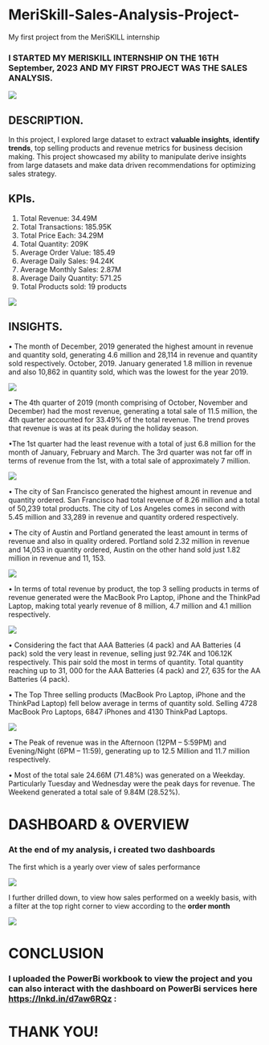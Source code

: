 # MeriSkill-Sales-Analysis-Project-
My first project from the MeriSKILL internship 

### I STARTED MY MERISKILL INTERNSHIP ON THE 16TH September, 2023 AND MY FIRST PROJECT WAS THE SALES ANALYSIS.
![](MeriSkill_Logo.jpg)

## DESCRIPTION.
In this project, I explored large dataset to extract **valuable insights**, **identify trends**, top selling products and revenue metrics for business decision making. This project showcased my ability to manipulate derive insights from large datasets and make data driven recommendations for optimizing sales strategy. 

## KPIs. 
1. Total Revenue: 34.49M
2. Total Transactions: 185.95K
3. Total Price Each: 34.29M
4. Total Quantity: 209K
5. Average Order Value: 185.49
6. Average Daily Sales: 94.24K
7. Average Monthly Sales: 2.87M
8. Average Daily Quantity: 571.25
9.  Total Products sold: 19 products
    
![](KPIs.jpg)

## INSIGHTS.
•	The month of December, 2019 generated the highest amount in revenue and quantity sold, generating 4.6 million and 28,114 in revenue and quantity sold respectively. October, 2019. January generated 1.8 million in revenue and also 10,862 in quantity sold, which was the lowest for the year 2019.

![](Revenue_&_Quantity_by_Month.jpg)

•	The 4th quarter of 2019 (month comprising of October, November and December) had the most revenue, generating a total sale of 11.5 million, the 4th quarter accounted for 33.49% of the total revenue.  The trend proves that revenue is was at its peak during the holiday season. 

 •The 1st quarter had the least revenue with a total of just 6.8 million for the month of January, February and March. The 3rd quarter was not far off in terms of revenue from the         1st, with a total sale of approximately 7 million. 
  
![](Total_Revenue_by_Quater.jpg)

•	The city of San Francisco generated the highest amount in revenue and quantity ordered. San Francisco had total revenue of 8.26 million and a total of 50,239 total products. The city of Los Angeles comes in second with 5.45 million and 33,289 in revenue and quantity ordered respectively.

  • The city of Austin and Portland generated the least amount in terms of revenue and also in quality ordered. Portland sold 2.32 million in revenue and 14,053 in quantity                  ordered, Austin on the other hand sold just 1.82 million in revenue and 11, 153.

![](Revenue_by_City.jpg)

•	In terms of total revenue by product, the top 3 selling products in terms of revenue generated were the MacBook Pro Laptop, iPhone and the ThinkPad Laptop, making total yearly revenue of 8 million, 4.7 million and 4.1 million respectively. 

![](Revenue_by_Products.jpg)

•	Considering the fact that AAA Batteries (4 pack) and AA Batteries (4 pack) sold the very least in revenue, selling just 92.74K and 106.12K respectively. This pair sold the most in terms of quantity. Total quantity reaching up to 31, 000 for the AAA Batteries (4 pack) and 27, 635 for the AA Batteries (4 pack).

  •	The Top Three selling products (MacBook Pro Laptop, iPhone and the ThinkPad Laptop) fell below average in terms of quantity sold. Selling 4728 MacBook Pro Laptops, 6847 iPhones and     4130 ThinkPad Laptops. 

 ![](Total_Quantity_by_Products.jpg) 

•	The Peak of revenue was in the Afternoon (12PM – 5:59PM) and Evening/Night (6PM – 11:59), generating up to 12.5 Million and 11.7 million respectively. 

•	Most of the total sale 24.66M (71.48%) was generated on a Weekday. Particularly Tuesday and Wednesday were the peak days for revenue. The Weekend generated a total sale of 9.84M (28.52%). 

# DASHBOARD & OVERVIEW 
### At the end of my analysis, i created two dashboards 
The first which is a yearly over view of sales performance

![](Sales_Analysis_Dashboard.jpg)

I further drilled down, to view how sales performed on a weekly basis, with a filter at the top right corner to view according to the **order month**

![](Sales_Analysis_Dashboard_2.jpg)

# CONCLUSION 
### I uploaded the PowerBi workbook to view the project and you can also interact with the dashboard on PowerBi services here https://lnkd.in/d7aw6RQz : 

# THANK YOU!
